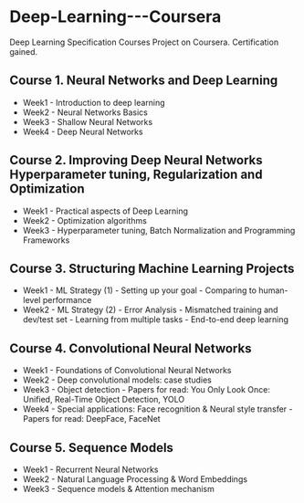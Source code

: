 # Deep-Learning---Coursera
Deep Learning Specification Courses Project on Coursera. Certification gained.

## Course 1. Neural Networks and Deep Learning
* Week1 - Introduction to deep learning
* Week2 - Neural Networks Basics
* Week3 - Shallow Neural Networks
* Week4 - Deep Neural Networks

## Course 2. Improving Deep Neural Networks Hyperparameter tuning, Regularization and Optimization
* Week1 - Practical aspects of Deep Learning
* Week2 - Optimization algorithms
* Week3 - Hyperparameter tuning, Batch Normalization and Programming Frameworks

## Course 3. Structuring Machine Learning Projects
* Week1 - ML Strategy (1) - Setting up your goal - Comparing to human-level performance
* Week2 - ML Strategy (2) - Error Analysis - Mismatched training and dev/test set - Learning from multiple tasks - End-to-end deep learning

## Course 4. Convolutional Neural Networks
* Week1 - Foundations of Convolutional Neural Networks
* Week2 - Deep convolutional models: case studies
* Week3 - Object detection - Papers for read: You Only Look Once: Unified, Real-Time Object Detection, YOLO
* Week4 - Special applications: Face recognition & Neural style transfer - Papers for read: DeepFace, FaceNet

## Course 5. Sequence Models
* Week1 - Recurrent Neural Networks
* Week2 - Natural Language Processing & Word Embeddings
* Week3 - Sequence models & Attention mechanism
